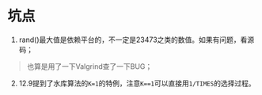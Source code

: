 


# 坑点
1. rand()最大值是依赖平台的，不一定是23473之类的数值。如果有问题，看源码；
> 也算是用了一下Valgrind查了一下BUG；
2. 12.9提到了水库算法的`K=1`的特例，注意`K==1`可以直接用`1/TIMES`的选择过程。
